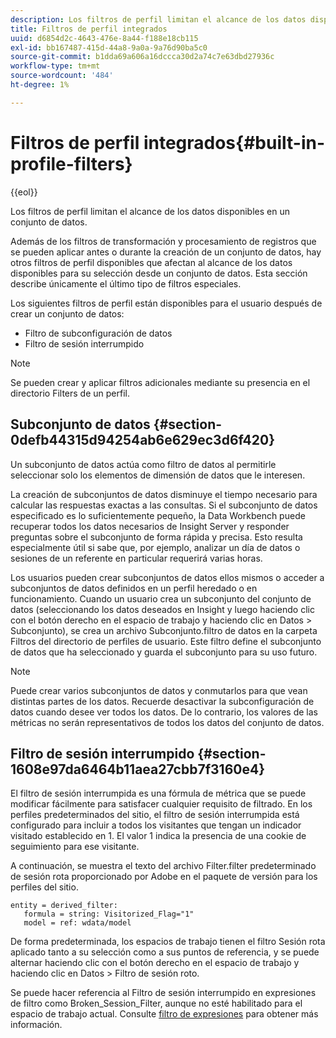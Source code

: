 ```yaml
---
description: Los filtros de perfil limitan el alcance de los datos disponibles en un conjunto de datos.
title: Filtros de perfil integrados
uuid: d6854d2c-4643-476e-8a44-f188e18cb115
exl-id: bb167487-415d-44a8-9a0a-9a76d90ba5c0
source-git-commit: b1dda69a606a16dccca30d2a74c7e63dbd27936c
workflow-type: tm+mt
source-wordcount: '484'
ht-degree: 1%

---
```


# Filtros de perfil integrados{#built-in-profile-filters}

{{eol}}

Los filtros de perfil limitan el alcance de los datos disponibles en un conjunto de datos.

Además de los filtros de transformación y procesamiento de registros que se pueden aplicar antes o durante la creación de un conjunto de datos, hay otros filtros de perfil disponibles que afectan al alcance de los datos disponibles para su selección desde un conjunto de datos. Esta sección describe únicamente el último tipo de filtros especiales.

Los siguientes filtros de perfil están disponibles para el usuario después de crear un conjunto de datos:

* Filtro de subconfiguración de datos
* Filtro de sesión interrumpido

>[!NOTE]
>
>Se pueden crear y aplicar filtros adicionales mediante su presencia en el directorio Filters de un perfil.

## Subconjunto de datos {#section-0defb44315d94254ab6e629ec3d6f420}

Un subconjunto de datos actúa como filtro de datos al permitirle seleccionar solo los elementos de dimensión de datos que le interesen.

La creación de subconjuntos de datos disminuye el tiempo necesario para calcular las respuestas exactas a las consultas. Si el subconjunto de datos especificado es lo suficientemente pequeño, la Data Workbench puede recuperar todos los datos necesarios de Insight Server y responder preguntas sobre el subconjunto de forma rápida y precisa. Esto resulta especialmente útil si sabe que, por ejemplo, analizar un día de datos o sesiones de un referente en particular requerirá varias horas.

Los usuarios pueden crear subconjuntos de datos ellos mismos o acceder a subconjuntos de datos definidos en un perfil heredado o en funcionamiento. Cuando un usuario crea un subconjunto del conjunto de datos (seleccionando los datos deseados en Insight y luego haciendo clic con el botón derecho en el espacio de trabajo y haciendo clic en Datos > Subconjunto), se crea un archivo Subconjunto.filtro de datos en la carpeta Filtros del directorio de perfiles de usuario. Este filtro define el subconjunto de datos que ha seleccionado y guarda el subconjunto para su uso futuro.

>[!NOTE]
>
>Puede crear varios subconjuntos de datos y conmutarlos para que vean distintas partes de los datos. Recuerde desactivar la subconfiguración de datos cuando desee ver todos los datos. De lo contrario, los valores de las métricas no serán representativos de todos los datos del conjunto de datos.

## Filtro de sesión interrumpido {#section-1608e97da6464b11aea27cbb7f3160e4}

El filtro de sesión interrumpida es una fórmula de métrica que se puede modificar fácilmente para satisfacer cualquier requisito de filtrado. En los perfiles predeterminados del sitio, el filtro de sesión interrumpida está configurado para incluir a todos los visitantes que tengan un indicador visitado establecido en 1. El valor 1 indica la presencia de una cookie de seguimiento para ese visitante.

A continuación, se muestra el texto del archivo Filter.filter predeterminado de sesión rota proporcionado por Adobe en el paquete de versión para los perfiles del sitio.

```
entity = derived_filter:
   formula = string: Visitorized_Flag="1"
   model = ref: wdata/model
```

De forma predeterminada, los espacios de trabajo tienen el filtro Sesión rota aplicado tanto a su selección como a sus puntos de referencia, y se puede alternar haciendo clic con el botón derecho en el espacio de trabajo y haciendo clic en Datos > Filtro de sesión roto.

Se puede hacer referencia al Filtro de sesión interrumpido en expresiones de filtro como Broken_Session_Filter, aunque no esté habilitado para el espacio de trabajo actual. Consulte [filtro de expresiones](https://experienceleague.adobe.com/docs/data-workbench/using/client/t-open-ins.html#Syntax_for_Identifiers) para obtener más información.
